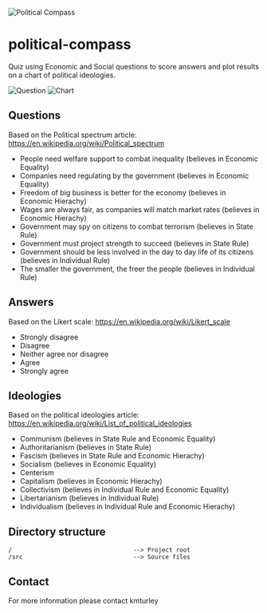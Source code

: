 ![Political Compass](src/images/political-compass-logo.png)

# political-compass

Quiz using Economic and Social questions to score answers and plot results on a chart of political ideologies.

![Question](src/images/question-example.png)
![Chart](src/images/chart-example.png)

## Questions

Based on the Political spectrum article:
https://en.wikipedia.org/wiki/Political_spectrum

- People need welfare support to combat inequality (believes in Economic Equality)
- Companies need regulating by the government (believes in Economic Equality)
- Freedom of big business is better for the economy (believes in Economic Hierachy)
- Wages are always fair, as companies will match market rates (believes in Economic Hierachy)
- Government may spy on citizens to combat terrorism (believes in State Rule)
- Government must project strength to succeed (believes in State Rule)
- Government should be less involved in the day to day life of its citizens (believes in Individual Rule)
- The smaller the government, the freer the people (believes in Individual Rule)


## Answers

Based on the Likert scale:
https://en.wikipedia.org/wiki/Likert_scale

- Strongly disagree
- Disagree
- Neither agree nor disagree
- Agree
- Strongly agree


## Ideologies

Based on the political ideologies article:
https://en.wikipedia.org/wiki/List_of_political_ideologies

- Communism (believes in State Rule and Economic Equality)
- Authoritarianism (believes in State Rule)
- Fascism (believes in State Rule and Economic Hierachy)
- Socialism (believes in Economic Equality)
- Centerism
- Capitalism (believes in Economic Hierachy)
- Collectivism (believes in Individual Rule and Economic Equality)
- Libertarianism (believes in Individual Rule)
- Individualism (believes in Individual Rule and Economic Hierachy)


## Directory structure

    /                                  --> Project root
    /src                               --> Source files


## Contact

For more information please contact kmturley

